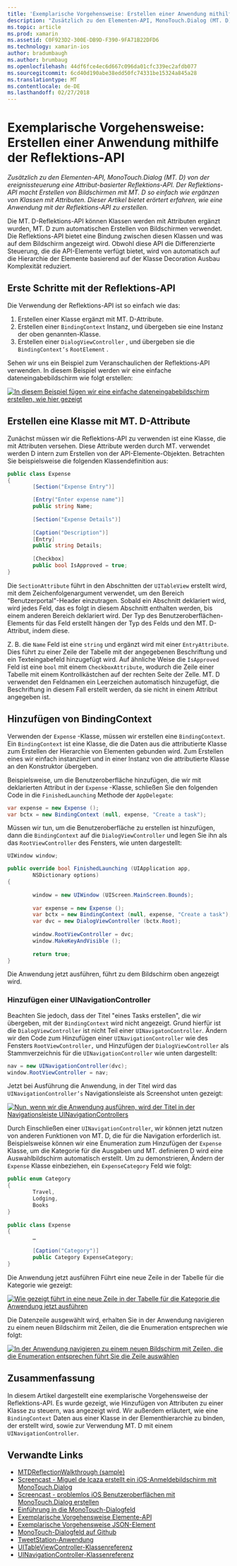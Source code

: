 ```yaml
---
title: 'Exemplarische Vorgehensweise: Erstellen einer Anwendung mithilfe der Reflektions-API'
description: "Zusätzlich zu den Elementen-API, MonoTouch.Dialog (MT. D) von der ereignissteuerung eine Attribut-basierter Reflektions-API. Der Reflektions-API macht Erstellen von Bildschirmen mit MT. D so einfach wie ergänzen von Klassen mit Attributen. Dieser Artikel bietet erörtert erfahren, wie eine Anwendung mit der Reflektions-API zu erstellen."
ms.topic: article
ms.prod: xamarin
ms.assetid: C0F923D2-300E-DB9D-F390-9FA71B22DFD6
ms.technology: xamarin-ios
author: bradumbaugh
ms.author: brumbaug
ms.openlocfilehash: 44df6fce4ec6d667c096da01cfc339ec2afdb077
ms.sourcegitcommit: 6cd40d190abe38edd50fc74331be15324a845a28
ms.translationtype: MT
ms.contentlocale: de-DE
ms.lasthandoff: 02/27/2018
---
```

# <a name="walkthrough-creating-an-application-using-the-reflection-api"></a>Exemplarische Vorgehensweise: Erstellen einer Anwendung mithilfe der Reflektions-API

_Zusätzlich zu den Elementen-API, MonoTouch.Dialog (MT. D) von der ereignissteuerung eine Attribut-basierter Reflektions-API. Der Reflektions-API macht Erstellen von Bildschirmen mit MT. D so einfach wie ergänzen von Klassen mit Attributen. Dieser Artikel bietet erörtert erfahren, wie eine Anwendung mit der Reflektions-API zu erstellen._


Die MT. D-Reflektions-API können Klassen werden mit Attributen ergänzt wurden, MT. D zum automatischen Erstellen von Bildschirmen verwendet. Die Reflektions-API bietet eine Bindung zwischen diesen Klassen und was auf dem Bildschirm angezeigt wird. Obwohl diese API die Differenzierte Steuerung, die die API-Elemente verfügt bietet, wird von automatisch auf die Hierarchie der Elemente basierend auf der Klasse Decoration Ausbau Komplexität reduziert.

 <a name="Getting_Started_with_the_Reflection_API" />


## <a name="getting-started-with-the-reflection-api"></a>Erste Schritte mit der Reflektions-API

Die Verwendung der Reflektions-API ist so einfach wie das:

1.  Erstellen einer Klasse ergänzt mit MT. D-Attribute.
1.  Erstellen einer `BindingContext` Instanz, und übergeben sie eine Instanz der oben genannten-Klasse. 
1.  Erstellen einer `DialogViewController` , und übergeben sie die `BindingContext’s` `RootElement` . 


Sehen wir uns ein Beispiel zum Veranschaulichen der Reflektions-API verwenden. In diesem Beispiel werden wir eine einfache dateneingabebildschirm wie folgt erstellen:

 [ ![](reflection-api-walkthrough-images/01-expense-entry.png "In diesem Beispiel fügen wir eine einfache dateneingabebildschirm erstellen, wie hier gezeigt")](reflection-api-walkthrough-images/01-expense-entry.png)

 <a name="Creating_a_Class_with_MT.D_Attributes" />


## <a name="creating-a-class-with-mtd-attributes"></a>Erstellen eine Klasse mit MT. D-Attribute

Zunächst müssen wir die Reflektions-API zu verwenden ist eine Klasse, die mit Attributen versehen. Diese Attribute werden durch MT. verwendet werden D intern zum Erstellen von der API-Elemente-Objekten. Betrachten Sie beispielsweise die folgenden Klassendefinition aus:

```csharp
public class Expense
{
        [Section("Expense Entry")]

        [Entry("Enter expense name")]
        public string Name;
        
        [Section("Expense Details")]
  
        [Caption("Description")]
        [Entry]
        public string Details;
        
        [Checkbox]
        public bool IsApproved = true;
}
```

Die `SectionAttribute` führt in den Abschnitten der `UITableView` erstellt wird, mit dem Zeichenfolgenargument verwendet, um den Bereich "Benutzerportal"-Header einzutragen. Sobald ein Abschnitt deklariert wird, wird jedes Feld, das es folgt in diesem Abschnitt enthalten werden, bis einem anderen Bereich deklariert wird.
Der Typ des Benutzeroberflächen-Elements für das Feld erstellt hängen der Typ des Felds und den MT. D-Attribut, indem diese.

Z. B. die `Name` Feld ist eine `string` und ergänzt wird mit einer `EntryAttribute`. Dies führt zu einer Zeile der Tabelle mit der angegebenen Beschriftung und ein Texteingabefeld hinzugefügt wird. Auf ähnliche Weise die `IsApproved` Feld ist eine `bool` mit einem `CheckboxAttribute`, wodurch die Zeile einer Tabelle mit einem Kontrollkästchen auf der rechten Seite der Zelle. MT. D verwendet den Feldnamen ein Leerzeichen automatisch hinzugefügt, die Beschriftung in diesem Fall erstellt werden, da sie nicht in einem Attribut angegeben ist.

 <a name="Adding_the_BindingContext" />


## <a name="adding-the-bindingcontext"></a>Hinzufügen von BindingContext

Verwenden der `Expense` -Klasse, müssen wir erstellen eine `BindingContext`. Ein `BindingContext` ist eine Klasse, die die Daten aus die attributierte Klasse zum Erstellen der Hierarchie von Elementen gebunden wird. Zum Erstellen eines wir einfach instanziiert und in einer Instanz von die attributierte Klasse an den Konstruktor übergeben.

Beispielsweise, um die Benutzeroberfläche hinzufügen, die wir mit deklarierten Attribut in der `Expense` -Klasse, schließen Sie den folgenden Code in die `FinishedLaunching` Methode der `AppDelegate`:

```csharp
var expense = new Expense ();
var bctx = new BindingContext (null, expense, "Create a task");
```

Müssen wir tun, um die Benutzeroberfläche zu erstellen ist hinzufügen, dann die `BindingContext` auf die `DialogViewController` und legen Sie ihn als das `RootViewController` des Fensters, wie unten dargestellt:

```csharp
UIWindow window;

public override bool FinishedLaunching (UIApplication app, 
        NSDictionary options)
{
   
        window = new UIWindow (UIScreen.MainScreen.Bounds);
            
        var expense = new Expense ();
        var bctx = new BindingContext (null, expense, "Create a task");
        var dvc = new DialogViewController (bctx.Root);
            
        window.RootViewController = dvc;
        window.MakeKeyAndVisible ();
            
        return true;
}
```

Die Anwendung jetzt ausführen, führt zu dem Bildschirm oben angezeigt wird.

 <a name="Adding_a_UINavigationController" />


### <a name="adding-a-uinavigationcontroller"></a>Hinzufügen einer UINavigationController

Beachten Sie jedoch, dass der Titel "eines Tasks erstellen", die wir übergeben, mit der `BindingContext` wird nicht angezeigt. Grund hierfür ist die `DialogViewController` ist nicht Teil einer `UINavigatonController`. Ändern wir den Code zum Hinzufügen einer `UINavigationController` wie des Fensters `RootViewController,` und Hinzufügen der `DialogViewController` als Stammverzeichnis für die `UINavigationController` wie unten dargestellt:

```csharp
nav = new UINavigationController(dvc);
window.RootViewController = nav;
```

Jetzt bei Ausführung die Anwendung, in der Titel wird das `UINavigationController’s` Navigationsleiste als Screenshot unten gezeigt:

 [ ![](reflection-api-walkthrough-images/02-create-task.png "Nun, wenn wir die Anwendung ausführen, wird der Titel in der Navigationsleiste UINavigationControllers")](reflection-api-walkthrough-images/02-create-task.png)

Durch Einschließen einer `UINavigationController`, wir können jetzt nutzen von anderen Funktionen von MT. D, die für die Navigation erforderlich ist. Beispielsweise können wir eine Enumeration zum Hinzufügen der `Expense` Klasse, um die Kategorie für die Ausgaben und MT. definieren D wird eine Auswahlbildschirm automatisch erstellt. Um zu demonstrieren, Ändern der `Expense` Klasse einbeziehen, ein `ExpenseCategory` Feld wie folgt:

```csharp
public enum Category
{
        Travel,
        Lodging,
        Books
}
        
public class Expense
{
        …

        [Caption("Category")]
        public Category ExpenseCategory;
}
```

Die Anwendung jetzt ausführen Führt eine neue Zeile in der Tabelle für die Kategorie wie gezeigt:

 [ ![](reflection-api-walkthrough-images/03-set-details.png "Wie gezeigt führt in eine neue Zeile in der Tabelle für die Kategorie die Anwendung jetzt ausführen")](reflection-api-walkthrough-images/03-set-details.png)

Die Datenzeile ausgewählt wird, erhalten Sie in der Anwendung navigieren zu einem neuen Bildschirm mit Zeilen, die die Enumeration entsprechen wie folgt:

 [ ![](reflection-api-walkthrough-images/04-set-category.png "In der Anwendung navigieren zu einem neuen Bildschirm mit Zeilen, die die Enumeration entsprechen führt Sie die Zeile auswählen")](reflection-api-walkthrough-images/04-set-category.png)

 <a name="Summary" />


## <a name="summary"></a>Zusammenfassung

In diesem Artikel dargestellt eine exemplarische Vorgehensweise der Reflektions-API. Es wurde gezeigt, wie Hinzufügen von Attributen zu einer Klasse zu steuern, was angezeigt wird. Wir außerdem erläutert, wie eine `BindingContext` Daten aus einer Klasse in der Elementhierarchie zu binden, der erstellt wird, sowie zur Verwendung MT. D mit einem `UINavigationController`.


## <a name="related-links"></a>Verwandte Links

- [MTDReflectionWalkthrough (sample)](https://developer.xamarin.com/samples/MTDReflectionWalkthrough/)
- [Screencast - Miguel de Icaza erstellt ein iOS-Anmeldebildschirm mit MonoTouch.Dialog](http://youtu.be/3butqB1EG0c)
- [Screencast - problemlos iOS Benutzeroberflächen mit MonoTouch.Dialog erstellen](http://youtu.be/j7OC5r8ZkYg)
- [Einführung in die MonoTouch-Dialogfeld](~/ios/user-interface/monotouch.dialog/index.md)
- [Exemplarische Vorgehensweise Elemente-API](~/ios/user-interface/monotouch.dialog/elements-api-walkthrough.md)
- [Exemplarische Vorgehensweise JSON-Element](~/ios/user-interface/monotouch.dialog/monotouch.dialog-json-markup.md)
- [MonoTouch-Dialogfeld auf Github](https://github.com/migueldeicaza/MonoTouch.Dialog)
- [TweetStation-Anwendung](https://github.com/migueldeicaza/TweetStation)
- [UITableViewController-Klassenreferenz](http://developer.apple.com/library/ios/#DOCUMENTATION/UIKit/Reference/UITableViewController_Class/Reference/Reference.html)
- [UINavigationController-Klassenreferenz](http://developer.apple.com/library/ios/#documentation/UIKit/Reference/UINavigationController_Class/Reference/Reference.html)
